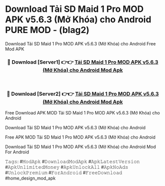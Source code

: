 # Download Tải SD Maid 1 Pro MOD APK v5.6.3 (Mở Khóa) cho Android PURE MOD - (blag2)
Download Tải SD Maid 1 Pro MOD APK v5.6.3 (Mở Khóa) cho Android Free Mod APK

<div align="center">
<h3>🔴 Download [Server1] 👉👉 <a href="https://apk-comot.site?title=Tải_SD_Maid_1_Pro_MOD_APK_v5.6.3_(Mở_Khóa)_cho_Android">Tải SD Maid 1 Pro MOD APK v5.6.3 (Mở Khóa) cho Android Mod Apk</a></h3><br>

<h3>🔴 Download [Server2] 👉👉 <a href="https://apk-comot.site?title=Tải_SD_Maid_1_Pro_MOD_APK_v5.6.3_(Mở_Khóa)_cho_Android">Tải SD Maid 1 Pro MOD APK v5.6.3 (Mở Khóa) cho Android Mod Apk</a></h3>
</div>


Free Download APK MOD Tải SD Maid 1 Pro MOD APK v5.6.3 (Mở Khóa) cho Android

Download Tải SD Maid 1 Pro MOD APK v5.6.3 (Mở Khóa) cho Android 

Free APK MOD Tải SD Maid 1 Pro MOD APK v5.6.3 (Mở Khóa) cho Android 

Download Tải SD Maid 1 Pro MOD APK v5.6.3 (Mở Khóa) cho Android Mod For Android

𝚃𝚊𝚐𝚜: #𝙼𝚘𝚍𝙰𝚙𝚔 #𝙳𝚘𝚠𝚗𝚕𝚘𝚊𝚍𝙼𝚘𝚍𝙰𝚙𝚔 #𝙰𝚙𝚔𝙻𝚊𝚝𝚎𝚜𝚝𝚅𝚎𝚛𝚜𝚒𝚘𝚗 #𝙰𝚙𝚔𝚄𝚗𝚕𝚒𝚖𝚒𝚝𝚎𝚍𝙼𝚘𝚗𝚎𝚢 #𝙰𝚙𝚔𝚄𝚗𝚕𝚘𝚌𝚔𝙰𝚕𝚕 #𝙰𝚙𝚔𝙽𝚘𝙰𝚍𝚜 #𝚄𝚗𝚕𝚘𝚌𝚔𝙿𝚛𝚎𝚖𝚒𝚞𝚖 #𝙵𝚘𝚛𝙰𝚗𝚍𝚛𝚘𝚒𝚍 #𝙵𝚛𝚎𝚎𝙳𝚘𝚠𝚗𝚕𝚘𝚊𝚍 #home_design_mod_apk